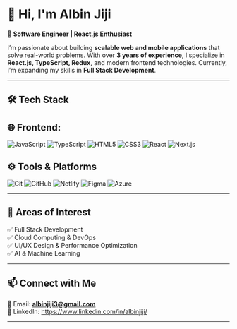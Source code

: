 # 👋 Hi, I'm Albin Jiji  

🚀 **Software Engineer | React.js Enthusiast**  

I’m passionate about building **scalable web and mobile applications** that solve real-world problems. With over **3 years of experience**, I specialize in **React.js, TypeScript, Redux**, and modern frontend technologies. Currently, I’m expanding my skills in **Full Stack Development**.

---

## 🛠️ Tech Stack  
## 🌐 **Frontend:**

![JavaScript](https://img.shields.io/badge/JavaScript-F7DF1E?style=for-the-badge&logo=javascript&logoColor=black)
![TypeScript](https://img.shields.io/badge/TypeScript-3178C6?style=for-the-badge&logo=typescript&logoColor=white)
![HTML5](https://img.shields.io/badge/HTML5-E34F26?style=for-the-badge&logo=html5&logoColor=white)
![CSS3](https://img.shields.io/badge/CSS3-1572B6?style=for-the-badge&logo=css3&logoColor=white)
![React](https://img.shields.io/badge/React-20232A?style=for-the-badge&logo=react&logoColor=61DAFB)
![Next.js](https://img.shields.io/badge/Next.js-000000?style=for-the-badge&logo=nextdotjs&logoColor=white)
## ⚙️ Tools & Platforms

![Git](https://img.shields.io/badge/Git-F05032?style=for-the-badge&logo=git&logoColor=white)
![GitHub](https://img.shields.io/badge/GitHub-181717?style=for-the-badge&logo=github&logoColor=white)
![Netlify](https://img.shields.io/badge/Netlify-00C7B7?style=for-the-badge&logo=netlify&logoColor=white)
![Figma](https://img.shields.io/badge/Figma-F24E1E?style=for-the-badge&logo=figma&logoColor=white)
![Azure](https://img.shields.io/badge/Azure-0078D4?style=for-the-badge&logo=microsoftazure&logoColor=white)

---

## 🎯 Areas of Interest  
✅ Full Stack Development  
✅ Cloud Computing & DevOps  
✅ UI/UX Design & Performance Optimization  
✅ AI & Machine Learning  

---

## 📫 Connect with Me  
📧 Email: **albinjiji3@gmail.com**  
🔗 LinkedIn: https://www.linkedin.com/in/albinjiji/  

---
